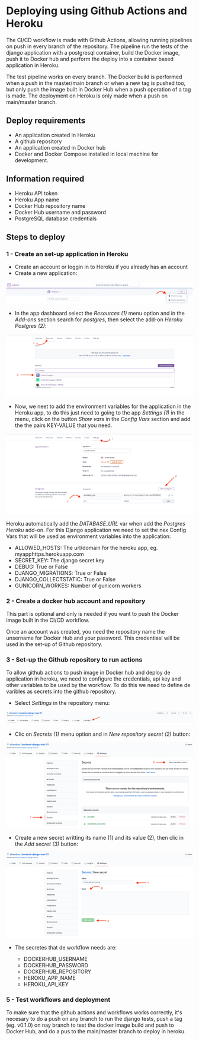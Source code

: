 # Deploying using Github Actions and Heroku

The CI/CD workflow is made with Github Actions, allowing running pipelines
on push in every branch of the repository. The pipeline run the tests of the django
application with a postgresql container, build the Docker image, push it to Docker hub and
perform the deploy into a container based application in Heroku.

The test pipeline works on every branch. 
The Docker build is performed when a push in the master/main branch or when a new tag is
pushed too, but only push the image built in Docker Hub when a push operation of a tag is made.
The deployment on Heroku is only made when a push on main/master branch.


## Deploy requirements

- An application created in Heroku
- A github repository
- An application created in Docker hub
- Docker and Docker Compose installed in local machine for development.

## Information required

- Heroku API token
- Heroku App name
- Docker Hub repository name
- Docker Hub username and password
- PostgreSQL database credentials

## Steps to deploy

### 1 - Create an set-up application in Heroku

- Create an account or loggin in to Heroku if you already has an account
- Create a new application:

![img_1.png](deploy/img/img_1.png)
  
- In the app dashboard select the *Resources (1)* menu option and in the *Add-ons* section search 
for *postgres*, then select the add-on *Heroku Postgres (2)*:
  
![img.png](deploy/img/img2.png)

- Now, we neet to add the environment variables for the application in the Heroku app, to do this
just need to going to the app *Settings (1)* in the menu, click on the button *Show vars* in the
*Config Vars* section and add the the pairs KEY-VALUE that you need.
  
![img.png](deploy/img/img.png)

Heroku automatically add the *DATABASE_URL* var when add the *Postgres Heroku* add-on. For this
Django application we need to set the nex Config Vars that will be used as environment variables into the application:

- ALLOWED_HOSTS: The url/domain for the heroku app, eg. myapphttps.herokuapp.com
- SECRET_KEY: The django secret key
- DEBUG: True or False
- DJANGO_MIGRATIONS: True or False
- DJANGO_COLLECTSTATIC: True or False
- GUNICORN_WORKES: Number of gunicorn workers

### 2 - Create a docker hub account and repository

This part is optional and only is needed if you want to push the Docker image built in the CI/CD workflow.

Once an account was created, you need the repository name the unsername for Docker Hub and your password. This credentiasl
will be used in the set-up of Github repository.

### 3 - Set-up the Github repository to run actions

To allow github actions to push image in Docker hub and deploy de application in heroku, we need to configure the
credentials, api key and other variables to be used by the workflow. To do this we need to define de varibles as secrets
into the github repository.

- Select *Settings* in the repository menu:

![img_2.png](deploy/img/img_2.png)

- Clic on *Secrets (1)* menu option and in *New repository secret (2)* button:

![img_3.png](deploy/img/img_3.png)

- Create a new secret writting its name (1) and its value (2), then clic in the *Add secret (3)* button:

![img_4.png](deploy/img/img_4.png)

- The secretes that de workflow needs are:

    - DOCKERHUB_USERNAME
    - DOCKERHUB_PASSWORD
    - DOCKERHUB_REPOSITORY
    - HEROKU_APP_NAME
    - HEROKU_API_KEY
    
### 5 - Test workflows and deployment

To make sure that the github actions and workflows works correctly, it's necesary to do a push on any branch to run the
django tests, push a tag (eg. v0.1.0) on nay branch to test the docker image build and push to Docker Hub, and do a pus
to the main/master branch to deploy in heroku.